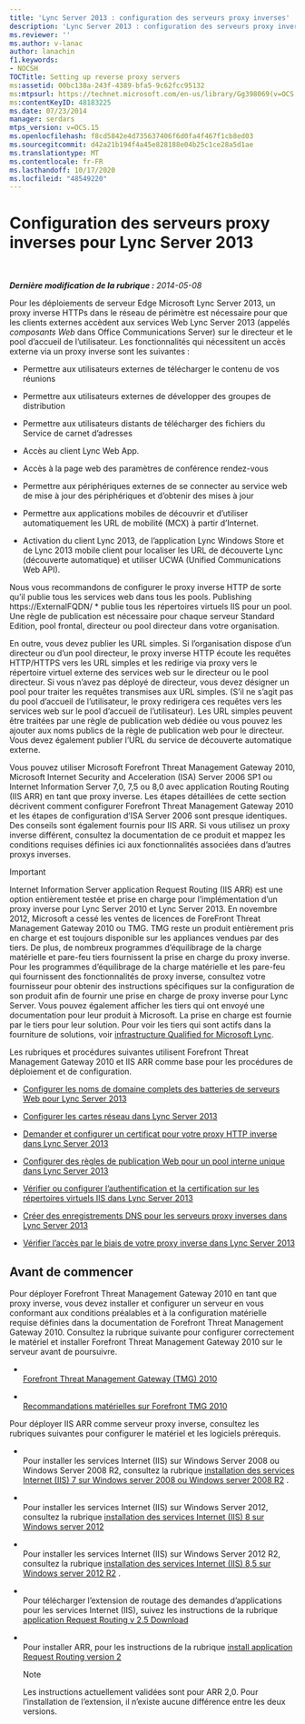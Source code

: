```yaml
---
title: 'Lync Server 2013 : configuration des serveurs proxy inverses'
description: 'Lync Server 2013 : configuration des serveurs proxy inverses.'
ms.reviewer: ''
ms.author: v-lanac
author: lanachin
f1.keywords:
- NOCSH
TOCTitle: Setting up reverse proxy servers
ms:assetid: 00bc138a-243f-4389-bfa5-9c62fcc95132
ms:mtpsurl: https://technet.microsoft.com/en-us/library/Gg398069(v=OCS.15)
ms:contentKeyID: 48183225
ms.date: 07/23/2014
manager: serdars
mtps_version: v=OCS.15
ms.openlocfilehash: f8cd5842e4d735637406f6d0fa4f467f1cb8ed03
ms.sourcegitcommit: d42a21b194f4a45e828188e04b25c1ce28a5d1ae
ms.translationtype: MT
ms.contentlocale: fr-FR
ms.lasthandoff: 10/17/2020
ms.locfileid: "48549220"
---
```

# <a name="setting-up-reverse-proxy-servers-for-lync-server-2013"></a>Configuration des serveurs proxy inverses pour Lync Server 2013

<div data-xmlns="http://www.w3.org/1999/xhtml">

<div class="topic" data-xmlns="http://www.w3.org/1999/xhtml" data-msxsl="urn:schemas-microsoft-com:xslt" data-cs="https://msdn.microsoft.com/">

<div data-asp="https://msdn2.microsoft.com/asp">



</div>

<div id="mainSection">

<div id="mainBody">

<span> </span>

_**Dernière modification de la rubrique :** 2014-05-08_

Pour les déploiements de serveur Edge Microsoft Lync Server 2013, un proxy inverse HTTPs dans le réseau de périmètre est nécessaire pour que les clients externes accèdent aux services Web Lync Server 2013 (appelés *composants Web* dans Office Communications Server) sur le directeur et le pool d’accueil de l’utilisateur. Les fonctionnalités qui nécessitent un accès externe via un proxy inverse sont les suivantes :

  - Permettre aux utilisateurs externes de télécharger le contenu de vos réunions

  - Permettre aux utilisateurs externes de développer des groupes de distribution

  - Permettre aux utilisateurs distants de télécharger des fichiers du Service de carnet d’adresses

  - Accès au client Lync Web App.

  - Accès à la page web des paramètres de conférence rendez-vous

  - Permettre aux périphériques externes de se connecter au service web de mise à jour des périphériques et d’obtenir des mises à jour

  - Permettre aux applications mobiles de découvrir et d’utiliser automatiquement les URL de mobilité (MCX) à partir d’Internet.

  - Activation du client Lync 2013, de l’application Lync Windows Store et de Lync 2013 mobile client pour localiser les URL de découverte Lync (découverte automatique) et utiliser UCWA (Unified Communications Web API).

Nous vous recommandons de configurer le proxy inverse HTTP de sorte qu’il publie tous les services web dans tous les pools. Publishing https://ExternalFQDN/ \* publie tous les répertoires virtuels IIS pour un pool. Une règle de publication est nécessaire pour chaque serveur Standard Edition, pool frontal, directeur ou pool directeur dans votre organisation.

En outre, vous devez publier les URL simples. Si l’organisation dispose d’un directeur ou d’un pool directeur, le proxy inverse HTTP écoute les requêtes HTTP/HTTPS vers les URL simples et les redirige via proxy vers le répertoire virtuel externe des services web sur le directeur ou le pool directeur. Si vous n’avez pas déployé de directeur, vous devez désigner un pool pour traiter les requêtes transmises aux URL simples. (S’il ne s’agit pas du pool d’accueil de l’utilisateur, le proxy redirigera ces requêtes vers les services web sur le pool d’accueil de l’utilisateur). Les URL simples peuvent être traitées par une règle de publication web dédiée ou vous pouvez les ajouter aux noms publics de la règle de publication web pour le directeur. Vous devez également publier l’URL du service de découverte automatique externe.

Vous pouvez utiliser Microsoft Forefront Threat Management Gateway 2010, Microsoft Internet Security and Acceleration (ISA) Server 2006 SP1 ou Internet Information Server 7,0, 7,5 ou 8,0 avec application Routing Routing (IIS ARR) en tant que proxy inverse. Les étapes détaillées de cette section décrivent comment configurer Forefront Threat Management Gateway 2010 et les étapes de configuration d’ISA Server 2006 sont presque identiques. Des conseils sont également fournis pour IIS ARR. Si vous utilisez un proxy inverse différent, consultez la documentation de ce produit et mappez les conditions requises définies ici aux fonctionnalités associées dans d’autres proxys inverses.

<div>


> [!IMPORTANT]  
> Internet Information Server application Request Routing (IIS ARR) est une option entièrement testée et prise en charge pour l’implémentation d’un proxy inverse pour Lync Server 2010 et Lync Server 2013. En novembre 2012, Microsoft a cessé les ventes de licences de ForeFront Threat Management Gateway 2010 ou TMG. TMG reste un produit entièrement pris en charge et est toujours disponible sur les appliances vendues par des tiers. De plus, de nombreux programmes d’équilibrage de la charge matérielle et pare-feu tiers fournissent la prise en charge du proxy inverse. Pour les programmes d’équilibrage de la charge matérielle et les pare-feu qui fournissent des fonctionnalités de proxy inverse, consultez votre fournisseur pour obtenir des instructions spécifiques sur la configuration de son produit afin de fournir une prise en charge de proxy inverse pour Lync Server. Vous pouvez également afficher les tiers qui ont envoyé une documentation pour leur produit à Microsoft. La prise en charge est fournie par le tiers pour leur solution. Pour voir les tiers qui sont actifs dans la fourniture de solutions, voir <A href="https://go.microsoft.com/fwlink/?linkid=268730">infrastructure Qualified for Microsoft Lync</A>.



</div>

Les rubriques et procédures suivantes utilisent Forefront Threat Management Gateway 2010 et IIS ARR comme base pour les procédures de déploiement et de configuration.

  - [Configurer les noms de domaine complets des batteries de serveurs Web pour Lync Server 2013](lync-server-2013-configure-web-farm-fqdns.md)

  - [Configurer les cartes réseau dans Lync Server 2013](lync-server-2013-configure-network-adapters.md)

  - [Demander et configurer un certificat pour votre proxy HTTP inverse dans Lync Server 2013](lync-server-2013-request-and-configure-a-certificate-for-your-reverse-http-proxy.md)

  - [Configurer des règles de publication Web pour un pool interne unique dans Lync Server 2013](lync-server-2013-configure-web-publishing-rules-for-a-single-internal-pool.md)

  - [Vérifier ou configurer l’authentification et la certification sur les répertoires virtuels IIS dans Lync Server 2013](lync-server-2013-verify-or-configure-authentication-and-certification-on-iis-virtual-directories.md)

  - [Créer des enregistrements DNS pour les serveurs proxy inverses dans Lync Server 2013](lync-server-2013-create-dns-records-for-reverse-proxy-servers.md)

  - [Vérifier l’accès par le biais de votre proxy inverse dans Lync Server 2013](lync-server-2013-verify-access-through-your-reverse-proxy.md)

<div>

## <a name="before-you-begin"></a>Avant de commencer

Pour déployer Forefront Threat Management Gateway 2010 en tant que proxy inverse, vous devez installer et configurer un serveur en vous conformant aux conditions préalables et à la configuration matérielle requise définies dans la documentation de Forefront Threat Management Gateway 2010. Consultez la rubrique suivante pour configurer correctement le matériel et installer Forefront Threat Management Gateway 2010 sur le serveur avant de poursuivre.

  - <span></span>  
    [Forefront Threat Management Gateway (TMG) 2010](https://go.microsoft.com/fwlink/?linkid=291292)

  - <span></span>  
    [Recommandations matérielles sur Forefront TMG 2010](https://go.microsoft.com/fwlink/?linkid=291293)

Pour déployer IIS ARR comme serveur proxy inverse, consultez les rubriques suivantes pour configurer le matériel et les logiciels prérequis.

  - <span></span>  
    Pour installer les services Internet (IIS) sur Windows Server 2008 ou Windows Server 2008 R2, consultez la rubrique [installation des services Internet (IIS) 7 sur Windows server 2008 ou Windows server 2008 R2](https://go.microsoft.com/fwlink/?linkid=291296) .

  - <span></span>  
    Pour installer les services Internet (IIS) sur Windows Server 2012, consultez la rubrique [installation des services Internet (IIS) 8 sur Windows server 2012](https://go.microsoft.com/fwlink/?linkid=291297)

  - <span></span>  
    Pour installer les services Internet (IIS) sur Windows Server 2012 R2, consultez la rubrique [installation des services Internet (IIS) 8,5 sur Windows server 2012 R2](https://go.microsoft.com/fwlink/?linkid=330687) .

  - <span></span>  
    Pour télécharger l’extension de routage des demandes d’applications pour les services Internet (IIS), suivez les instructions de la rubrique [application Request Routing v 2.5 Download](https://go.microsoft.com/fwlink/?linkid=291298)

  - <span></span>  
    Pour installer ARR, pour les instructions de la rubrique [install application Request Routing version 2](https://go.microsoft.com/fwlink/?linkid=291299)
    
    <div>
    

    > [!NOTE]  
    > Les instructions actuellement validées sont pour ARR 2,0. Pour l’installation de l’extension, il n’existe aucune différence entre les deux versions.

    
    </div>

</div>

</div>

<span> </span>

</div>

</div>

</div>

